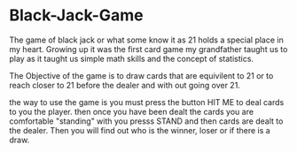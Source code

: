 # Black-Jack-Game
The game of black jack or what some know it as 21 holds a special place in my heart. 
Growing up it was the first card game my grandfather taught us to play as it taught us 
simple math skills and the concept of statistics. 

The Objective of the game is to draw cards that are equivilent to 21 or to reach closer to 21 before the dealer and with out going over 21.

the way to use the game is you must press the button HIT ME to deal cards to you the player. then once you have been dealt the cards you are comfortable "standing" with you presss STAND and then cards are dealt to the dealer. Then you will find out who is the winner, loser or if there is a draw. 

